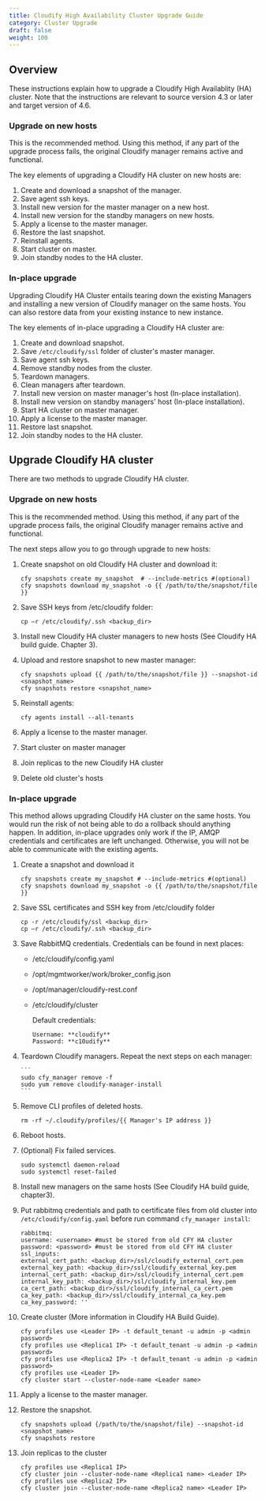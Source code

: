 ```yaml
---
title: Cloudify High Availability Cluster Upgrade Guide
category: Cluster Upgrade
draft: false
weight: 100
---
```

## Overview

These instructions explain how to upgrade a Cloudify High Availablity (HA) cluster. Note that the instructions are relevant to source version 4.3 or later and target version of 4.6.

### Upgrade on new hosts

This is the recommended method. Using this method, if any part of the upgrade process fails, the original Cloudify manager remains active and functional.

The key elements of upgrading a Cloudify HA cluster on new hosts are:

1.  Create and download a snapshot of the manager.
1.  Save agent ssh keys.
1.  Install new version for the master manager on a new host.
1.  Install new version for the standby managers on new hosts.
1.  Apply a license to the master manager.
1.  Restore the last snapshot.
1.  Reinstall agents.
1.  Start cluster on master.
1.  Join standby nodes to the HA cluster.

### In-place upgrade

Upgrading Cloudify HA Cluster entails tearing down the existing Managers and installing a new version of Cloudify manager on the same hosts. You can also restore data from your existing instance to new instance.

The key elements of in-place upgrading a Cloudify HA cluster are:

1.  Create and download snapshot.
1.  Save `/etc/cloudify/ssl` folder of cluster's master manager.
1.  Save agent ssh keys.
1.  Remove standby nodes from the cluster.
1.  Teardown managers.
1.  Clean managers after teardown.
1.  Install new version on master manager's host (In-place installation).
1.  Install new version on standby managers' host (In-place installation).
1.  Start HA cluster on master manager.
1.  Apply a license to the master manager.
1.  Restore last snapshot.
1.  Join standby nodes to the HA cluster.

## Upgrade Cloudify HA cluster

There are two methods to upgrade Cloudify HA cluster.

### Upgrade on new hosts

This is the recommended method. Using this method, if any part of the upgrade process fails, the original Cloudify manager remains active and functional.

The next steps allow you to go through upgrade to new hosts:

1.  Create snapshot on old Cloudify HA cluster and download it:

    ```
    cfy snapshots create my_snapshot  # --include-metrics #(optional)
    cfy snapshots download my_snapshot -o {{ /path/to/the/snapshot/file }}
    ```
1.  Save SSH keys from /etc/cloudify folder:
    ```
    cp –r /etc/cloudify/.ssh <backup_dir>
    ```
1.  Install new Cloudify HA cluster managers to new hosts (See Cloudify HA build guide. Chapter 3).
1.  Upload and restore snapshot to new master manager:
    ```
    cfy snapshots upload {{ /path/to/the/snapshot/file }} --snapshot-id <snapshot_name>
    cfy snapshots restore <snapshot_name>
    ```
1.  Reinstall agents:
    ```
    cfy agents install --all-tenants
    ```
1.  Apply a license to the master manager.
1.  Start cluster on master manager
1.  Join replicas to the new Cloudify HA cluster
1.  Delete old cluster's hosts

### In-place upgrade

This method allows upgrading Cloudify HA cluster on the same hosts. You would run the risk of not being able to do a rollback should anything happen. In addition, in-place upgrades only work if the IP, AMQP credentials and certificates are left unchanged. Otherwise, you will not be able to communicate with the existing agents.

1.  Create a snapshot and download it

    ```
    cfy snapshots create my_snapshot # --include-metrics #(optional)
    cfy snapshots download my_snapshot -o {{ /path/to/the/snapshot/file }}
    ```
1.  Save SSL certificates and SSH key from /etc/cloudify folder
    ```
    cp -r /etc/cloudify/ssl <backup_dir>
    cp –r /etc/cloudify/.ssh <backup_dir>
    ```
1.  Save RabbitMQ credentials. Credentials can be found in next places:
    * /etc/cloudify/config.yaml
    * /opt/mgmtworker/work/broker_config.json
    * /opt/manager/cloudify-rest.conf
    * /etc/cloudify/cluster

        Default credentials: 

        ```
        Username: **cloudify**
       	Password: **c10udify**
        ```

1.  Teardown Cloudify managers. Repeat the next steps on each manager:

        ```
        sudo cfy_manager remove -f
        sudo yum remove cloudify-manager-install
        ```

1.  Remove CLI profiles of deleted hosts.

    ```
    rm -rf ~/.cloudify/profiles/{{ Manager's IP address }}
    ```
1.  Reboot hosts.
1.  (Optional) Fix failed services.

    ```
    sudo systemctl daemon-reload
    sudo systemctl reset-failed
    ```
1.  Install new managers on the same hosts (See Cloudify HA build guide, chapter3).

1. Put rabbitmq credentials and path to certificate files from old cluster into `/etc/cloudify/config.yaml` before run command `cfy_manager install`:

    ```
    rabbitmq:
    username: <username> #must be stored from old CFY HA cluster
    password: <password> #must be stored from old CFY HA cluster
    ssl_inputs:
    external_cert_path: <backup_dir>/ssl/cloudify_external_cert.pem
    external_key_path: <backup_dir>/ssl/cloudify_external_key.pem
    internal_cert_path: <backup_dir>/ssl/cloudify_internal_cert.pem
    internal_key_path: <backup_dir>/ssl/cloudify_internal_key.pem
    ca_cert_path: <backup_dir>/ssl/cloudify_internal_ca_cert.pem
    ca_key_path: <backup_dir>/ssl/cloudify_internal_ca_key.pem
    ca_key_password: ''
    ```
1.  Create cluster (More information in Cloudify HA Build Guide).

    ```
    cfy profiles use <Leader IP> -t default_tenant -u admin -p <admin password>
    cfy profiles use <Replica1 IP> -t default_tenant -u admin -p <admin password>
    cfy profiles use <Replica2 IP> -t default_tenant -u admin -p <admin password>
    cfy profiles use <Leader IP>
    cfy cluster start --cluster-node-name <Leader name>
    ```
1.  Apply a license to the master manager.
1.  Restore the snapshot.
    ```
    cfy snapshots upload {/path/to/the/snapshot/file} --snapshot-id <snapshot_name>
    cfy snapshots restore
    ```
1.  Join replicas to the cluster
    ```
    cfy profiles use <Replica1 IP>
    cfy cluster join --cluster-node-name <Replica1 name> <Leader IP>
    cfy profiles use <Replica2 IP>
    cfy cluster join --cluster-node-name <Replica2 name> <Leader IP>
    ```
